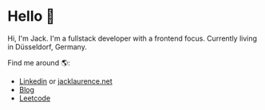 # Hello 👋

Hi, I'm Jack. I'm a fullstack developer with a frontend focus. Currently living in Düsseldorf, Germany. 

Find me around 🌎:

- <a href="https://www.linkedin.com/in/jacklaurence">Linkedin</a> or <a href="https://www.jacklaurence.net">jacklaurence.net</a>
- <a href="https://blog.jacklaurence.net">Blog</a>
- <a href="https://leetcode.com/lawrencetecho/">Leetcode</a>
